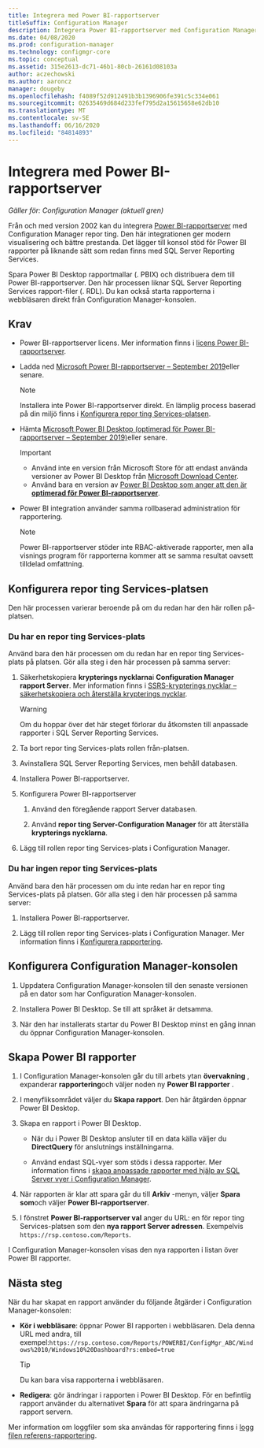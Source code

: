```yaml
---
title: Integrera med Power BI-rapportserver
titleSuffix: Configuration Manager
description: Integrera Power BI-rapportserver med Configuration Manager rapportering för modern visualisering och bättre prestanda.
ms.date: 04/08/2020
ms.prod: configuration-manager
ms.technology: configmgr-core
ms.topic: conceptual
ms.assetid: 315e2613-dc71-46b1-80cb-26161d08103a
author: aczechowski
ms.author: aaroncz
manager: dougeby
ms.openlocfilehash: f4089f52d912491b3b1396906fe391c5c334e061
ms.sourcegitcommit: 02635469d684d233fef795d2a15615658e62db10
ms.translationtype: MT
ms.contentlocale: sv-SE
ms.lasthandoff: 06/16/2020
ms.locfileid: "84814893"
---
```

# <a name="integrate-with-power-bi-report-server"></a>Integrera med Power BI-rapportserver

*Gäller för: Configuration Manager (aktuell gren)*

<!--3721603-->

Från och med version 2002 kan du integrera [Power BI-rapportserver](https://docs.microsoft.com/power-bi/report-server/get-started) med Configuration Manager repor ting. Den här integrationen ger modern visualisering och bättre prestanda. Det lägger till konsol stöd för Power BI rapporter på liknande sätt som redan finns med SQL Server Reporting Services.

Spara Power BI Desktop rapportmallar (. PBIX) och distribuera dem till Power BI-rapportserver. Den här processen liknar SQL Server Reporting Services rapport-filer (. RDL). Du kan också starta rapporterna i webbläsaren direkt från Configuration Manager-konsolen.

## <a name="prerequisites"></a>Krav

- Power BI-rapportserver licens. Mer information finns i [licens Power BI-rapportserver](https://docs.microsoft.com/power-bi/report-server/get-started#licensing-power-bi-report-server).

- Ladda ned [Microsoft Power BI-rapportserver – September 2019](https://www.microsoft.com/download/details.aspx?id=57270)eller senare.

    > [!NOTE]
    > Installera inte Power BI-rapportserver direkt. En lämplig process baserad på din miljö finns i [Konfigurera repor ting Services-platsen](#configure-the-reporting-services-point).

- Hämta [Microsoft Power BI Desktop (optimerad för Power BI-rapportserver – September 2019)](https://www.microsoft.com/download/details.aspx?id=57271)eller senare.

    > [!IMPORTANT]
    > - Använd inte en version från Microsoft Store för att endast använda versioner av Power BI Desktop från [Microsoft Download Center](https://www.microsoft.com/download/).
    > - Använd bara en version av [Power BI Desktop som anger att den är **optimerad för Power BI-rapportserver**](https://docs.microsoft.com/power-bi/report-server/install-powerbi-desktop).

- Power BI integration använder samma rollbaserad administration för rapportering.
    > [!NOTE]
    > Power BI-rapportserver stöder inte RBAC-aktiverade rapporter, men alla visnings program för rapporterna kommer att se samma resultat oavsett tilldelad omfattning.

## <a name="configure-the-reporting-services-point"></a>Konfigurera repor ting Services-platsen

Den här processen varierar beroende på om du redan har den här rollen på-platsen.

### <a name="you-have-a-reporting-services-point"></a>Du har en repor ting Services-plats

Använd bara den här processen om du redan har en repor ting Services-plats på platsen. Gör alla steg i den här processen på samma server:

1. Säkerhetskopiera **krypterings nycklarna**i **Configuration Manager rapport Server**. Mer information finns i [SSRS-krypterings nycklar – säkerhetskopiera och återställa krypterings nycklar](https://docs.microsoft.com/sql/reporting-services/install-windows/ssrs-encryption-keys-back-up-and-restore-encryption-keys).

    > [!WARNING]
    > Om du hoppar över det här steget förlorar du åtkomsten till anpassade rapporter i SQL Server Reporting Services.

1. Ta bort repor ting Services-plats rollen från-platsen.

1. Avinstallera SQL Server Reporting Services, men behåll databasen.

1. Installera Power BI-rapportserver.

1. Konfigurera Power BI-rapportserver

    1. Använd den föregående rapport Server databasen.

    1. Använd **repor ting Server-Configuration Manager** för att återställa **krypterings nycklarna**.

1. Lägg till rollen repor ting Services-plats i Configuration Manager.

### <a name="you-dont-have-a-reporting-services-point"></a>Du har ingen repor ting Services-plats

Använd bara den här processen om du inte redan har en repor ting Services-plats på platsen. Gör alla steg i den här processen på samma server:

1. Installera Power BI-rapportserver.

2. Lägg till rollen repor ting Services-plats i Configuration Manager. Mer information finns i [Konfigurera rapportering](configuring-reporting.md).

## <a name="configure-the-configuration-manager-console"></a>Konfigurera Configuration Manager-konsolen

1. Uppdatera Configuration Manager-konsolen till den senaste versionen på en dator som har Configuration Manager-konsolen.

1. Installera Power BI Desktop. Se till att språket är detsamma.

1. När den har installerats startar du Power BI Desktop minst en gång innan du öppnar Configuration Manager-konsolen.

## <a name="create-power-bi-reports"></a>Skapa Power BI rapporter

1. I Configuration Manager-konsolen går du till arbets ytan **övervakning** , expanderar **rapportering**och väljer noden ny **Power BI rapporter** .

1. I menyfliksområdet väljer du **Skapa rapport**. Den här åtgärden öppnar Power BI Desktop.

1. Skapa en rapport i Power BI Desktop.

    - När du i Power BI Desktop ansluter till en data källa väljer du **DirectQuery** för anslutnings inställningarna.

    - Använd endast SQL-vyer som stöds i dessa rapporter. Mer information finns i [skapa anpassade rapporter med hjälp av SQL Server vyer i Configuration Manager](../../../develop/core/understand/sqlviews/create-custom-reports-using-sql-server-views.md).

1. När rapporten är klar att spara går du till **Arkiv** -menyn, väljer **Spara som**och väljer **Power BI-rapportserver**.

1. I fönstret **Power BI-rapportserver val** anger du URL: en för repor ting Services-platsen som den **nya rapport Server adressen**. Exempelvis `https://rsp.contoso.com/Reports`.

I Configuration Manager-konsolen visas den nya rapporten i listan över Power BI rapporter.

## <a name="next-steps"></a>Nästa steg

När du har skapat en rapport använder du följande åtgärder i Configuration Manager-konsolen:

- **Kör i webbläsare**: öppnar Power BI rapporten i webbläsaren. Dela denna URL med andra, till exempel:`https://rsp.contoso.com/Reports/POWERBI/ConfigMgr_ABC/Windows%2010/Windows10%20Dashboard?rs:embed=true`

    > [!TIP]
    > Du kan bara visa rapporterna i webbläsaren.

- **Redigera**: gör ändringar i rapporten i Power BI Desktop. För en befintlig rapport använder du alternativet **Spara** för att spara ändringarna på rapport servern.

Mer information om loggfiler som ska användas för rapportering finns i [logg filen referens-rapportering](../../plan-design/hierarchy/log-files.md#BKMK_ReportLog).
